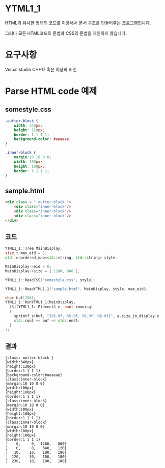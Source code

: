 # YTML1_1
HTML과 유사한 형태의 코드를 이용해서 
문서 구조를 만들어주는 프로그램입니다.

그러나 모든 HTML코드의 문법과 CSS의 문법을 지원하지 않습니다.

# 요구사항

Visual studio C++17 혹은 이상의 버전

# Parse HTML code 예제

## somestyle.css
```css
.outter-block {
	width: 340px;
	height: 120px;
	border: 1 1 1 1;
	background-color: #aeaeae;
}	

.inner-block {
	margin:10 10 0 0;
	width: 100px;
	height: 100px;
	border: 1 1 1 1;
}	
```

## sample.html
```html
<div class = " outter-block ">
	<div class="inner-block"/>
	<div class="inner-block"/>
	<div class="inner-block"/>
</div>
```

## 코드
```cpp
YTML1_1::Tree MainDisplay;
size_t max_eid = 1;
std::unordered_map<std::string, std::string> style;

MainDisplay->eid = 0;
MainDisplay->size = { 1280, 800 };

YTML1_1::ReadCSS("somestyle.css", style);

YTML1_1::ReadYTML1_1("sample.html", MainDisplay, style, max_eid);

char buf[256];
YTML1_1::RunYTML1_1(MainDisplay,
  [&](YTML1_1::Element& e, bool running)
  {
    sprintf_s(buf, "[%5.0f, %5.0f, %5.0f, %5.0f]", e.size_in_display.x, e.size_in_display.y, e.size_in_display.w, e.size_in_display.h);
    std::cout << buf << std::endl;
  }
);
```

## 결과
```
{class: outter-block }
{width:340px}
{height:120px}
{border:1 1 1 1}
{background-color:#aeaeae}
{class:inner-block}
{margin:10 10 0 0}
{width:100px}
{height:100px}
{border:1 1 1 1}
{class:inner-block}
{margin:10 10 0 0}
{width:100px}
{height:100px}
{border:1 1 1 1}
{class:inner-block}
{margin:10 10 0 0}
{width:100px}
{height:100px}
{border:1 1 1 1}
[    0,     0,  1280,   800]
[    0,     0,   340,   120]
[   10,    10,   100,   100]
[  120,    10,   100,   100]
[  230,    10,   100,   100]
```
